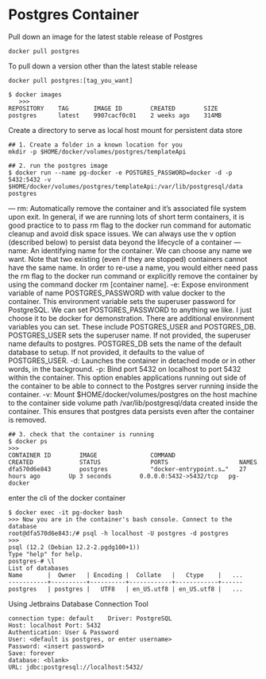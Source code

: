 # Postgres Container

Pull down an image for the latest stable release of Postgres

`docker pull postgres`

To pull down a version other than the latest stable release

`docker pull postgres:[tag_you_want]`

```
$ docker images
   >>>
REPOSITORY    TAG       IMAGE ID        CREATED        SIZE
postgres      latest    9907cacf0c01    2 weeks ago    314MB
```

Create a directory to serve as local host mount for persistent data store

```
## 1. Create a folder in a known location for you
mkdir -p $HOME/docker/volumes/postgres/templateApi

## 2. run the postgres image
$ docker run --name pg-docker -e POSTGRES_PASSWORD=docker -d -p 5432:5432 -v $HOME/docker/volumes/postgres/templateApi:/var/lib/postgresql/data  postgres
```

— rm: Automatically remove the container and it’s associated file system upon exit. In general, if we are running lots of short term containers, it is good practice to to pass rm flag to the docker run command for automatic cleanup and avoid disk space issues. We can always use the v option (described below) to persist data beyond the lifecycle of a container
— name: An identifying name for the container. We can choose any name we want. Note that two existing (even if they are stopped) containers cannot have the same name. In order to re-use a name, you would either need pass the rm flag to the docker run command or explicitly remove the container by using the command docker rm [container name].
-e: Expose environment variable of name POSTGRES_PASSWORD with value docker to the container. This environment variable sets the superuser password for PostgreSQL. We can set POSTGRES_PASSWORD to anything we like. I just choose it to be docker for demonstration. There are additional environment variables you can set. These include POSTGRES_USER and POSTGRES_DB. POSTGRES_USER sets the superuser name. If not provided, the superuser name defaults to postgres. POSTGRES_DB sets the name of the default database to setup. If not provided, it defaults to the value of POSTGRES_USER.
-d: Launches the container in detached mode or in other words, in the background.
-p: Bind port 5432 on localhost to port 5432 within the container. This option enables applications running out side of the container to be able to connect to the Postgres server running inside the container.
-v: Mount $HOME/docker/volumes/postgres on the host machine to the container side volume path /var/lib/postgresql/data created inside the container. This ensures that postgres data persists even after the container is removed.

```
## 3. check that the container is running
$ docker ps
>>>
CONTAINER ID        IMAGE               COMMAND                  CREATED             STATUS              PORTS                    NAMES
dfa570d6e843        postgres            "docker-entrypoint.s…"   27 hours ago        Up 3 seconds        0.0.0.0:5432->5432/tcp   pg-docker
```

enter the cli of the docker container

```
$ docker exec -it pg-docker bash
>>> Now you are in the container's bash console. Connect to the database
root@dfa570d6e843:/# psql -h localhost -U postgres -d postgres
>>>
psql (12.2 (Debian 12.2-2.pgdg100+1))
Type "help" for help.
postgres-# \l
List of databases
Name       |  Owner   | Encoding |  Collate   |   Ctype    |   ...
-----------+----------+----------+------------+------------+------postgres   | postgres |   UTF8   | en_US.utf8 | en_US.utf8 |   ...
```


Using Jetbrains Database Connection Tool

```
connection type: default    Driver: PostgreSQL
Host: localhost Port: 5432
Authentication: User & Password
User: <default is postgres, or enter username>
Password: <insert password>
Save: forever
database: <blank>
URL: jdbc:postgresql://localhost:5432/
```

